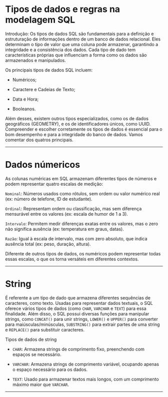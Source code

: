 # Tipos de dados e regras na modelagem SQL

Introdução:
Os tipos de dados SQL são fundamentais para a definição e estruturação de informações dentro de um banco de dados relacional. Eles determinam o tipo de valor que uma coluna pode armazenar, garantindo a integridade e a consistência dos dados. Cada tipo de dado tem características próprias que influenciam a forma como os dados são armazenados e manipulados.

Os principais tipos de dados SQL incluem:

- Numéricos;

- Caractere e Cadeias de Texto;

- Data e Hora;

- Booleanos.

Além desses, existem outros tipos especializados, como os de dados geográficos (GEOMETRY), e os de identificadores únicos, como UUID. Compreender e escolher corretamente os tipos de dados é essencial para o bom desempenho e para a integridade do banco de dados. Vamos comentar dos quatros principais.

---

# Dados númericos

As colunas numéricas em SQL armazenam diferentes tipos de números e podem representar quatro escalas de medição:

`Nominal`: Números usados como rótulos, sem ordem ou valor numérico real (ex: número de telefone, ID de estudante).

`Ordinal`: Representam ordem ou classificação, mas sem diferença mensurável entre os valores (ex: escala de humor de 1 a 3).

`Intervalo`: Permitem medir diferenças exatas entre os valores, mas o zero não significa ausência (ex: temperatura em graus, datas).

`Razão`: Igual à escala de intervalo, mas com zero absoluto, que indica ausência total (ex: peso, duração, altura).

Diferente de outros tipos de dados, os numéricos podem representar todas essas escalas, o que os torna versáteis em diferentes contextos.

---

# String

É referente a um tipo de dado que armazena diferentes sequências de caracteres, como texto. Usadas para representar dados textuais, o SQL oferece vários tipos de dados (como `CHAR`, `VARCHAR` e `TEXT`) para essa finalidade. Além disso, o SQL possui diversas funções para manipular strings, como `CONCAT()` para unir strings, `LOWER()` e `UPPER()` para converter para maiúsculas/minúsculas, `SUBSTRING()` para extrair partes de uma string e `REPLACE()` para substituir caracteres.

Tipos de dados de string

- `CHAR`: Armazena strings de comprimento fixo, preenchendo com espaços se necessário. 

- `VARCHAR`: Armazena strings de comprimento variável, ocupando apenas o espaço necessário para os dados. 

- `TEXT`: Usado para armazenar textos mais longos, com um comprimento máximo maior que `VARCHAR`.

---

